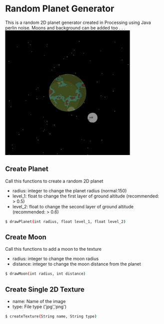 # Random Planet Generator
This is a random 2D planet generator created in Processing using Java perlin noise. Moons and background can be added too
.
.
.
<img src="Render.jpg" alt="Example Render" width="400" height="400">
## Create Planet
Call this functions to create a random 2D planet
- radius: integer to change the planet radius (normal:150)
- level_1: float to change the first layer of ground altitude (recommended: > 0.5)
- level_2: float to change the second layer of ground altitude (recommended: > 0.6)
```bash
$ drawPlanet(int radius, float level_1, float level_2)
```
## Create Moon
Call this functions to add a moon to the texture
- radius:  integer to change the moon radius
- distance:  integer to change the moon distance from the planet
```bash
$ drawMoon(int radius, int distance)
```
## Create Single 2D Texture
- name:  Name of the image
- type:  File type ('jpg','png')
```bash
$ createTexture(String name, String type)
```
